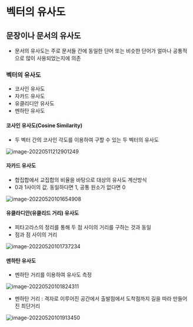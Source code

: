 # 벡터의 유사도

## 문장이나 문서의 유사도

- 문서의 유사도는 주로 문서들 간에 동일한 단어 또는 비슷한 단어가 얼마나 공통적으로 많이 사용되었는지에 의존



### 벡터의 유사도

- 코사인 유사도
- 자카드 유사도
- 유클리디안 유사도
- 멘하탄 유사도



#### 코사인 유사도(Cosine Similarity)

- 두 벡터 간의 코사인 각도를 이용하여 구할 수 있는 두 벡터의 유사도

![image-20220511212901249](https://user-images.githubusercontent.com/102509786/169429612-76fe1b49-b83a-4782-b66a-1ff7eba886fa.png)

#### 자카드 유사도

- 합집합에서 교집합의 비율을 바탕으로 대상의 유사도 계산방식
- 0과 1사이의 값. 동일하다면 1, 공통 원소가 없다면 0

![image-20220520101654908](https://user-images.githubusercontent.com/102509786/169429620-119ef13d-03f6-4435-9b89-43cb9ad2de4b.png)



#### 유클라디안(유클리드 거리) 유사도

- 피타고라스의 정리를 통해 두 점 사이의 거리를 구하는 것과 동일
- 점과 점 사이의 거리

![image-20220520101737234](https://user-images.githubusercontent.com/102509786/169429622-12a82a72-ed71-4c0f-a6d6-7dfb007bba57.png)

#### 멘하탄 유사도

- 멘하탄 거리를 이용하여 유사도 측정

![image-20220520101824311](https://user-images.githubusercontent.com/102509786/169429624-ccf00b13-7547-43d9-8e5a-e5cfe699354c.png)

- 멘하탄 거리 : 격자로 이루어진 공간에서 출발점에서 도착점까지 길을 따라 만들어진 최단거리

![image-20220520101913450](https://user-images.githubusercontent.com/102509786/169429626-f053750f-976c-41f6-ab5f-06e3e973fb09.png)